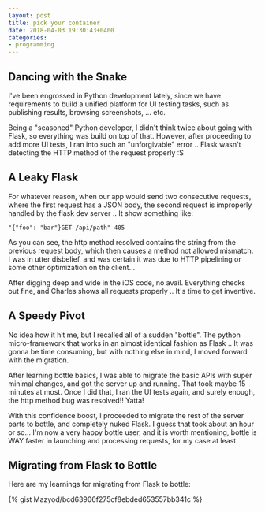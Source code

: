 ```yaml
---
layout: post
title: pick your container
date: 2018-04-03 19:30:43+0400
categories: 
- programming
---
```


## Dancing with the Snake

I've been engrossed in Python development lately, since we have requirements to build a unified platform for UI testing tasks, such as publishing results, browsing screenshots, ... etc.

Being a "seasoned" Python developer, I didn't think twice about going with Flask, so everything was build on top of that. However, after proceeding to add more UI tests, I ran into such an "unforgivable" error .. Flask wasn't detecting the HTTP method of the request properly :S

## A Leaky Flask

For whatever reason, when our app would send two consecutive requests, where the first request has a JSON body, the second request is improperly handled by the flask dev server .. It show something like:

```
"{"foo": "bar"}GET /api/path" 405
```

As you can see, the http method resolved contains the string from the previous request body, which then causes a method not allowed mismatch. I was in utter disbelief, and was certain it was due to HTTP pipelining or some other optimization on the client...

After digging deep and wide in the iOS code, no avail. Everything checks out fine, and Charles shows all requests properly .. It's time to get inventive.

## A Speedy Pivot

No idea how it hit me, but I recalled all of a sudden "bottle". The python micro-framework that works in an almost identical fashion as Flask .. It was gonna be time consuming, but with nothing else in mind, I moved forward with the migration.

After learning bottle basics, I was able to migrate the basic APIs with super minimal changes, and got the server up and running. That took maybe 15 minutes at most. Once I did that, I ran the UI tests again, and surely enough, the http method bug was resolved!! Yatta!

With this confidence boost, I proceeded to migrate the rest of the server parts to bottle, and completely nuked Flask. I guess that took about an hour or so... I'm now a very happy bottle user, and it is worth mentioning, bottle is WAY faster in launching and processing requests, for my case at least.

## Migrating from Flask to Bottle

Here are my learnings for migrating from Flask to bottle:

{% gist Mazyod/bcd63906f275cf8ebded653557bb341c %}
